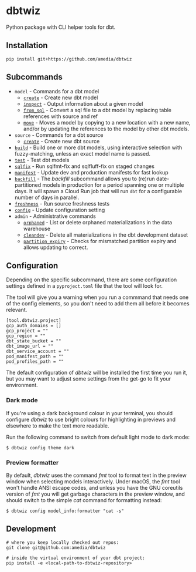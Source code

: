# dbtwiz
Python package with CLI helper tools for dbt.

## Installation

```
pip install git+https://github.com/amedia/dbtwiz
```

## Subcommands

[comment]: <> (START ACCESS CONFIG)

- `model` - Commands for a dbt model
  - [`create`](docs/model_create.md) - Create new dbt model
  - [`inspect`](docs/model_inspect.md) - Output information about a given model
  - [`from_sql`](docs/model_from_sql.md) - Convert a sql file to a dbt model by replacing table references with source and ref
  - [`move`](docs/model_move.md) - Moves a model by copying to a new location with a new name,
and/or by updating the references to the model by other dbt models.
- `source` - Commands for a dbt source
  - [`create`](docs/source_create.md) - Create new dbt source
- [`build`](docs/build.md) - Build one or more dbt models, using interactive selection with fuzzy-matching,
unless an exact model name is passed.
- [`test`](docs/test.md) - Test dbt models
- [`sqlfix`](docs/sqlfix.md) - Run sqlfmt-fix and sqlfluff-fix on staged changes
- [`manifest`](docs/manifest.md) - Update dev and production manifests for fast lookup
- [`backfill`](docs/backfill.md) - The _backfill_ subcommand allows you to (re)run date-partitioned models in production for a
period spanning one or multiple days. It will spawn a Cloud Run job that will run `dbt` for
a configurable number of days in parallel.
- [`freshness`](docs/freshness.md) - Run source freshness tests
- [`config`](docs/config.md) - Update configuration setting
- `admin` - Administrative commands
  - [`orphaned`](docs/admin_orphaned.md) - List or delete orphaned materializations in the data warehouse
  - [`cleandev`](docs/admin_cleandev.md) - Delete all materializations in the dbt development dataset
  - [`partition_expiry`](docs/admin_partition_expiry.md) - Checks for mismatched partition expiry and allows updating to correct.

[comment]: <> (END ACCESS CONFIG)


## Configuration
Depending on the specific subcommand, there are some configuration settings defined in a `pyproject.toml` file that the tool will look for.

The tool will give you a warning when you run a commmand that needs one of the config elements, so you don't need to add them all before it becomes relevant.

```
[tool.dbtwiz.project]
gcp_auth_domains = []
gcp_project = ""
gcp_region = ""
dbt_state_bucket = ""
dbt_image_url = ""
dbt_service_account = ""
pod_manifest_path = ""
pod_profiles_path = ""
```

The default configuration of _dbtwiz_ will be installed the first time you run it, but you
may want to adjust some settings from the get-go to fit your environment.

### Dark mode
If you're using a dark background colour in your terminal, you should configure _dbtwiz_ to
use bright colours for highlighting in previews and elsewhere to make the text more readable.

Run the following command to switch from default light mode to dark mode:
```shell
$ dbtwiz config theme dark
```

### Preview formatter

By default, _dbtwiz_ uses the command _fmt_ tool to format text in the preview window when
selecting models interactively. Under macOS, the _fmt_ tool won't handle ANSI escape codes,
and unless you have the GNU coreutils version of _fmt_ you will get garbage characters in the
preview window, and should switch to the simple _cat_ command for formatting instead:
```shell
$ dbtwiz config model_info:formatter "cat -s"
```

## Development

```
# where you keep locally checked out repos:
git clone git@github.com:amedia/dbtwiz

# inside the virtual environment of your dbt project:
pip install -e <local-path-to-dbtwiz-repository>
```
